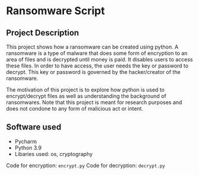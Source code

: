 # Ransomware Script

## Project Description
This project shows how a ransomware can be created using python. A ransomware is a type of malware that does some form of encryption to an area of files and is decrypted until money is paid. It disables users to access these files. In order to have access, the user needs the key or password to decrypt. This key or password is governed by the hacker/creator of the ransomware. 

The motivation of this project is to explore how python is used to encrypt/decrypt files as well as understanding the background of ransomwares. Note that this project is meant for research purposes and does not condone to any form of malicious act or intent. 

## Software used
- Pycharm
- Python 3.9
- Libaries used: os, cryptography

Code for encryption: ```encrypt.py```
Code for decryption: ```decrypt.py```
